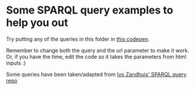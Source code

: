 # Some SPARQL query examples to help you out

Try putting any of the queries in this folder in [this codepen](https://codepen.io/Razpudding/pen/LKMbwZ).

Remember to change both the query and the url parameter to make it work. Or, if you have the time, edit the code so it takes the parameters from html inputs :)

Some queries have been taken/adapted from [Ivo Zandhuis' SPARQL query repo](https://github.com/ivozandhuis/SPARQL-queries)